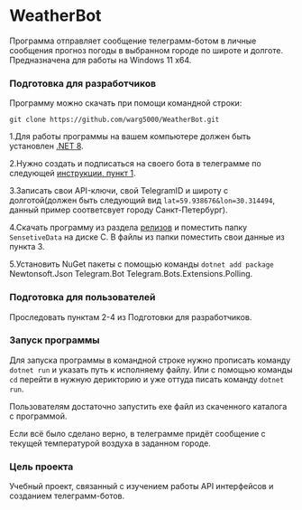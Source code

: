 # WeatherBot
Программа отправляет сообщение телеграмм-ботом в личные сообщения прогноз погоды в выбранном городе по широте и долготе. Предназначена для работы на Windows 11 x64.


### Подготовка для разработчиков

Программу можно скачать при помощи командной строки:
``` 
git clone https://github.com/warg5000/WeatherBot.git
```

1.Для работы программы на вашем компьютере должен быть установлен [.NET 8](https://dotnet.microsoft.com/en-us/download/dotnet/thank-you/sdk-8.0.100-windows-x64-installer). 

2.Нужно создать и подписаться на своего бота в телеграмме по следующей [инструкции, пункт 1](https://habr.com/ru/articles/262247/).

3.Записать свои API-ключи, свой TelegramID и широту с долготой(должен быть следующий вид ```lat=59.938676&lon=30.314494```, данный пример соответсвует городу Санкт-Петербург). 

4.Скачать программу из раздела [релизов](https://github.com/warg5000/WeatherBot/releases) и поместить папку ```SensetiveData``` на диске С. В файлы из папки поместить свои данные из пункта 3.

5.Установить NuGet пакеты c помощью команды ```dotnet add package``` Newtonsoft.Json Telegram.Bot Telegram.Bots.Extensions.Polling.


### Подготовка для пользователей  
Проследовать пунктам 2-4 из Подготовки для разработчиков. 

### Запуск программы

Для запуска программы в командной строке нужно прописать команду ```dotnet run``` и указать путь к исполняему файлу. Или с помощью команды ```cd``` перейти в нужную дерикторию и уже оттуда писать команду ```dotnet run```.

Пользователям достаточно запустить exe файл из скаченного каталога с программой.

Если всё было сделано верно, в телеграмме придёт сообщение с текущей температурой воздуха в заданном городе.

### Цель проекта

Учебный проект, связанный с изучением работы API интерфейсов и созданием телеграмм-ботов.
